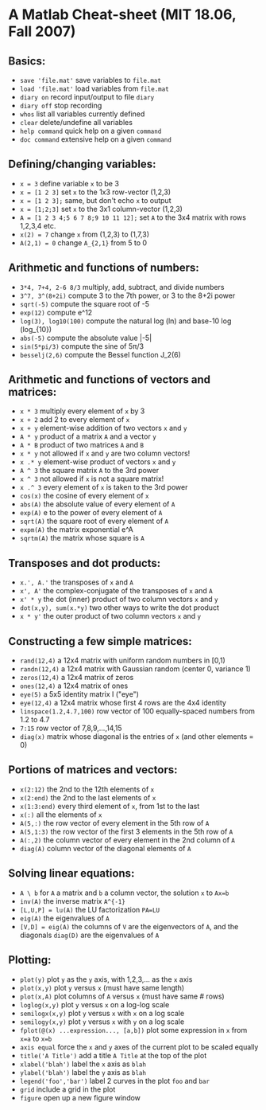 # A Matlab Cheat-sheet (MIT 18.06, Fall 2007)

## Basics:
- `save 'file.mat'` save variables to `file.mat`
- `load 'file.mat'` load variables from `file.mat`
- `diary on` record input/output to file `diary`
- `diary off` stop recording
- `whos` list all variables currently defined
- `clear` delete/undefine all variables
- `help command` quick help on a given `command`
- `doc command` extensive help on a given `command`

## Defining/changing variables:
- `x = 3` define variable `x` to be 3
- `x = [1 2 3]` set `x` to the 1x3 row-vector (1,2,3)
- `x = [1 2 3];` same, but don't echo `x` to output
- `x = [1;2;3]` set `x` to the 3x1 column-vector (1,2,3)
- `A = [1 2 3 4;5 6 7 8;9 10 11 12];` set `A` to the 3x4 matrix with rows 1,2,3,4 etc.
- `x(2) = 7` change `x` from (1,2,3) to (1,7,3)
- `A(2,1) = 0` change `A_{2,1}` from 5 to 0

## Arithmetic and functions of numbers:
- `3*4, 7+4, 2-6 8/3` multiply, add, subtract, and divide numbers
- `3^7, 3^(8+2i)` compute 3 to the 7th power, or 3 to the 8+2i power
- `sqrt(-5)` compute the square root of -5
- `exp(12)` compute e^12
- `log(3), log10(100)` compute the natural log (ln) and base-10 log (log_{10})
- `abs(-5)` compute the absolute value |-5|
- `sin(5*pi/3)` compute the sine of 5π/3
- `besselj(2,6)` compute the Bessel function J_2(6)

## Arithmetic and functions of vectors and matrices:
- `x * 3` multiply every element of `x` by 3
- `x + 2` add 2 to every element of `x`
- `x + y` element-wise addition of two vectors `x` and `y`
- `A * y` product of a matrix `A` and a vector `y`
- `A * B` product of two matrices `A` and `B`
- `x * y` not allowed if `x` and `y` are two column vectors!
- `x .* y` element-wise product of vectors `x` and `y`
- `A ^ 3` the square matrix `A` to the 3rd power
- `x ^ 3` not allowed if `x` is not a square matrix!
- `x .^ 3` every element of `x` is taken to the 3rd power
- `cos(x)` the cosine of every element of `x`
- `abs(A)` the absolute value of every element of `A`
- `exp(A)` e to the power of every element of `A`
- `sqrt(A)` the square root of every element of `A`
- `expm(A)` the matrix exponential e^A
- `sqrtm(A)` the matrix whose square is `A`

## Transposes and dot products:
- `x.', A.'` the transposes of `x` and `A`
- `x', A'` the complex-conjugate of the transposes of `x` and `A`
- `x' * y` the dot (inner) product of two column vectors `x` and `y`
- `dot(x,y), sum(x.*y)` two other ways to write the dot product
- `x * y'` the outer product of two column vectors `x` and `y`

## Constructing a few simple matrices:
- `rand(12,4)` a 12x4 matrix with uniform random numbers in [0,1)
- `randn(12,4)` a 12x4 matrix with Gaussian random (center 0, variance 1)
- `zeros(12,4)` a 12x4 matrix of zeros
- `ones(12,4)` a 12x4 matrix of ones
- `eye(5)` a 5x5 identity matrix I ("eye")
- `eye(12,4)` a 12x4 matrix whose first 4 rows are the 4x4 identity
- `linspace(1.2,4.7,100)` row vector of 100 equally-spaced numbers from 1.2 to 4.7
- `7:15` row vector of 7,8,9,...,14,15
- `diag(x)` matrix whose diagonal is the entries of `x` (and other elements = 0)

## Portions of matrices and vectors:
- `x(2:12)` the 2nd to the 12th elements of `x`
- `x(2:end)` the 2nd to the last elements of `x`
- `x(1:3:end)` every third element of `x`, from 1st to the last
- `x(:)` all the elements of `x`
- `A(5,:)` the row vector of every element in the 5th row of `A`
- `A(5,1:3)` the row vector of the first 3 elements in the 5th row of `A`
- `A(:,2)` the column vector of every element in the 2nd column of `A`
- `diag(A)` column vector of the diagonal elements of `A`

## Solving linear equations:
- `A \ b` for `A` a matrix and `b` a column vector, the solution `x` to `Ax=b`
- `inv(A)` the inverse matrix `A^{-1}`
- `[L,U,P] = lu(A)` the LU factorization `PA=LU`
- `eig(A)` the eigenvalues of `A`
- `[V,D] = eig(A)` the columns of `V` are the eigenvectors of `A`, and the diagonals `diag(D)` are the eigenvalues of `A`

## Plotting:
- `plot(y)` plot `y` as the `y` axis, with 1,2,3,... as the `x` axis
- `plot(x,y)` plot `y` versus `x` (must have same length)
- `plot(x,A)` plot columns of `A` versus `x` (must have same # rows)
- `loglog(x,y)` plot `y` versus `x` on a log-log scale
- `semilogx(x,y)` plot `y` versus `x` with `x` on a log scale
- `semilogy(x,y)` plot `y` versus `x` with `y` on a log scale
- `fplot(@(x) ...expression..., [a,b])` plot some expression in `x` from `x=a` to `x=b`
- `axis equal` force the `x` and `y` axes of the current plot to be scaled equally
- `title('A Title')` add a title `A Title` at the top of the plot
- `xlabel('blah')` label the `x` axis as `blah`
- `ylabel('blah')` label the `y` axis as `blah`
- `legend('foo','bar')` label 2 curves in the plot `foo` and `bar`
- `grid` include a grid in the plot
- `figure` open up a new figure window


